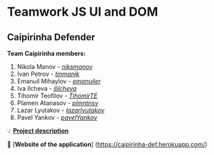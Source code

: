 # Teamwork JS UI and DOM

## Caipirinha Defender

**Team Caipirinha members:**

1. Nikola Manov - [_niksmanov_](https://github.com/niksmanov) 
2. Ivan Petrov - [_tinmanjk_](https://github.com/tinmanjk) 
3. Emanuil Mihaylov - [_emanuiler_](https://github.com/emanuiler) 
4. Iva Ilcheva - [_ililcheva_](https://github.com/ililcheva) 
5. Tihomir Teofilov - [_TihomirTE_](https://github.com/TihomirTE) 
6. Plamen Atanasov - [_plmntnsv_](https://github.com/plmntnsv) 
7. Lazar Lyutakov - [_lazarlyutakov_](https://github.com/lazarlyutakov) 
8. Pavel Yankov - [_pavelYankov_](https://github.com/pavelYankov) 

:bulb: [**Project description**](./docs/Project-description.md)

:rocket: [**Website of the application**] (https://caipirinha-def.herokuapp.com/)

